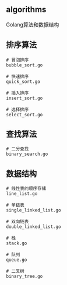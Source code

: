 ## algorithms
Golang算法和数据结构

## 排序算法  
```
# 冒泡排序  
bubble_sort.go 

# 快速排序
quick_sort.go

# 插入排序
insert_sort.go

# 选择排序
select_sort.go
```

## 查找算法
```
# 二分查找
binary_search.go
```

## 数据结构
```
# 线性表的顺序存储
line_list.go

# 单链表
single_linked_list.go

# 双向链表
double_linked_list.go

# 栈
stack.go

# 队列
queue.go

# 二叉树
binary_tree.go
```